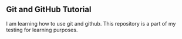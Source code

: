 ## **Git and GitHub Tutorial**


I am learning how to use git and github. This repository is a part of my testing for learning purposes.
